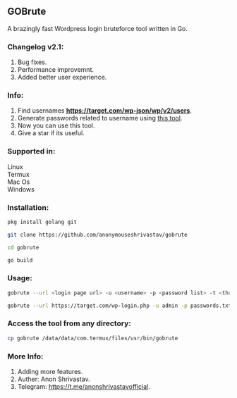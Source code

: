 ## GOBrute

A brazingly fast Wordpress login bruteforce tool written in Go. 

### Changelog v2.1:
1. Bug fixes.
2. Performance improvemnt.
3. Added better user experience.

### Info: 
1. Find usernames **https://target.com/wp-json/wp/v2/users**.
2. Generate passwords related to username using [this tool](https://github.com/anonymouseshrivastav/password-generator).
3. Now you can use this tool.
4. Give a star if its useful.

### Supported in:
Linux <br/>
Termux <br/>
Mac Os <br/>
Windows <br/>


### Installation:

```bash
pkg install golang git
```

```bash
git clone https://github.com/anonymouseshrivastav/gobrute
```

```bash
cd gobrute
```

```bash
go build
```

### Usage:
```bash
gobrute --url <login page url> -u <username> -p <password list> -t <threads>
```
```bash
gobrute --url https://target.com/wp-login.php -u admin -p passwords.txt -t 40
```


### Access the tool from any directory:

```bash
cp gobrute /data/data/com.termux/files/usr/bin/gobrute
```

### More Info:
1. Adding more features.
2. Auther: Anon Shrivastav.
3. Telegram: https://t.me/anonshrivastavofficial.
